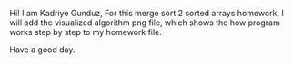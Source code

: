 Hi! 
I am Kadriye Gunduz, 
For this merge sort 2 sorted arrays homework, I will add the visualized algorithm png file, which shows the how program works step by step to my homework file.

Have a good day.